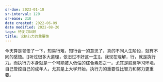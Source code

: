 ```yaml
---
sr-due: 2023-01-18
sr-interval: 120
sr-ease: 310
date created: 2022-06-09
date modified: 2022-08-20
tags: 待复习回顾
title: 论执行力的重要性
---
```


今天算是领悟了一下，知易行难，知行合一的意思了，真的不同人生阶段，就有不同的感悟。[[听过很多大道理，依旧过不好这一生]]。我现在理解，行，就是执行力。而执行力本身就是一个可能被人低估的综合素质之一。尤其是脱离学习环境，自己管控自己的成年人，尤其是上大学开始，执行力的重要性比智力和努力更重要。
